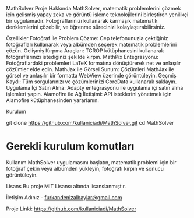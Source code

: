 
MathSolver
Proje Hakkında
MathSolver, matematik problemlerini çözmek için gelişmiş yapay zeka ve görüntü işleme teknolojilerini birleştiren yenilikçi bir uygulamadır. Fotoğraflarınızı kullanarak karmaşık matematik denklemlerini çözebilir, ve öğrenme sürecinizi kolaylaştırabilirsiniz.

Özellikler
Fotoğraf İle Problem Çözme: Cep telefonunuzla çektiğiniz fotoğrafları kullanarak veya albümden seçerek matematik problemlerini çözün.
Gelişmiş Kırpma Araçları: TCROP kütüphanesini kullanarak fotoğraflarınızı istediğiniz şekilde kırpın.
MathPix Entegrasyonu: Fotoğraflardaki problemleri LaTeX formatına dönüştürerek net ve anlaşılır çözümler elde edin.
MathJax ile Görsel Sunum: Çözümleri MathJax ile görsel ve anlaşılır bir formatta WebView üzerinde görüntüleyin.
Geçmiş Kaydı: Tüm sorgularınızı ve çözümlerinizi CoreData kullanarak saklayın.
Uygulama İçi Satın Alma: Adapty entegrasyonu ile uygulama içi satın alma işlemleri yapın.
Alamofire ile Ağ İletişimi: API isteklerini yönetmek için Alamofire kütüphanesinden yararlanın.


Kurulum


git clone https://github.com/kullaniciadi/MathSolver.git
cd MathSolver
# Gerekli kurulum komutları
Kullanım
MathSolver uygulamasını başlatın, matematik problemi için bir fotoğraf çekin veya albümden yükleyin, fotoğrafı kırpın ve sonucu görüntüleyin.


Lisans
Bu proje MIT Lisansı altında lisanslanmıştır.

İletişim
Adınız - furkandenizalbaylar@gmail.com

Proje Linki: https://github.com/kullaniciadi/MathSolver
